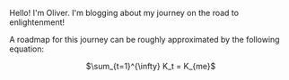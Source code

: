 Hello! I'm Oliver. I'm blogging about my journey on the road to enlightenment!

A roadmap for this journey can be roughly approximated by the following equation:

<p style="text-align:center">$\sum_{t=1}^{\infty} K_t = K_{me}$</p>
